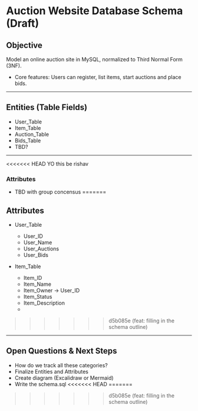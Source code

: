 # Auction Website Database Schema (Draft)

## Objective
Model an online auction site in MySQL, normalized to Third Normal Form (3NF).
- Core features: Users can register, list items, start auctions and place bids.

___

## Entities (Table Fields)
- User_Table
- Item_Table
- Auction_Table
- Bids_Table
- TBD?
___
<<<<<<< HEAD
YO this be rishav
### Attributes
- TBD with group concensus
=======

## Attributes
- User_Table
  - User_ID
  - User_Name
  - User_Auctions
  - User_Bids

- Item_Table
  - Item_ID
  - Item_Name
  - Item_Owner -> User_ID
  - Item_Status
  - Item_Description
  - 
>>>>>>> d5b085e (feat: filling in the schema outline)

___

## Open Questions & Next Steps

- How do we track all these categories?
- Finalize Entities and Attributes
- Create diagram (Excalidraw or Mermaid)
- Write the schema.sql
<<<<<<< HEAD
=======

>>>>>>> d5b085e (feat: filling in the schema outline)
